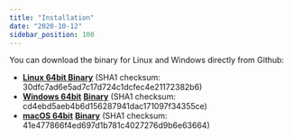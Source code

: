 ```yaml
---
title: "Installation"
date: "2020-10-12"
sidebar_position: 100
---
```


You can download the binary for Linux and Windows directly from Github:

- [**Linux 64bit Binary**](https://github.com/snowplow/snowplow-tracking-cli/releases/download/0.4.0/snowplow_tracking_cli_0.4.0_linux_amd64.zip) (SHA1 checksum: 30dfc7ad6e5ad7c17d724c1dcfec4e21172382b6)
- [**Windows 64bit**](https://github.com/snowplow/snowplow-tracking-cli/releases/download/0.4.0/snowplow_tracking_cli_0.4.0_windows_amd64.zip) **[Binary](https://github.com/snowplow/snowplow-tracking-cli/releases/download/0.4.0/snowplow_tracking_cli_0.4.0_windows_amd64.zip)** (SHA1 checksum: cd4ebd5aeb4b6d156287941dac171097f34355ce)
- [**macOS 64bit**](https://github.com/snowplow/snowplow-tracking-cli/releases/download/0.4.0/snowplow_tracking_cli_0.4.0_darwin_amd64.zip) **[Binary](http://snowplow_tracking_cli_0.4.0_darwin_amd64.zip)** (SHA1 checksum: 41e477866f4ed697d1b781c4027276d9b6e63664)
